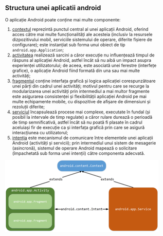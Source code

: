 ## Structura unei aplicatii android

O aplicație Android poate conține mai multe componente:

1.  [contextul](http:*developer.android.com/reference/android/content/Context.html)
    reprezintă punctul central al unei aplicații Android, oferind acces
    către mai multe funcționalități ale acesteia (inclusiv la resursele
    dizpozitivului mobil, serviciile sistemului de operare, diferite
    fișiere de configurare); este instanțiat sub forma unui obiect de
    tip `android.app.Application`;
2.  [activitatea](http:*developer.android.com/reference/android/app/Activity.html)
    realizează sarcini a căror execuție nu influențează timpul de
    răspuns al aplicației Android, astfel încât să nu aibă un impact
    asupra experienței utilizatorului; de aceea, este asociată unei
    ferestre (interfețe grafice), o aplicație Android fiind formată din
    una sau mai multe activități;
3.  [fragmentul](http:*developer.android.com/reference/android/app/Fragment.html)
    conține interfața grafică și logica aplicației corespunzătoare unei
    părți din cadrul unei activități; motivul pentru care se recurge la
    modularizarea unei activități prin intermediul a mai multor
    fragmente este asigurarea consistenței și flexibilității aplicației
    Android pe mai multe echipamente mobile, cu dispozitive de afișare
    de dimensiuni și rezoluții diferite;
4.  [serviciul](http:*developer.android.com/reference/android/app/Service.html)
    încapsulează procese mai complexe, executate în fundal (și posibil
    la intervale de timp regulate) a căror rulare durează o perioadă de
    timp semnificativă, astfel încât să nu poată fi plasate în cadrul
    aceluiași fir de execuție ca și interfața grafică prin care se
    asigură interacțiunea cu utilizatorul;
5.  [intenția](http:*developer.android.com/reference/android/content/Intent.html)
    este mecanismul de comunicare între elementele unei aplicații
    Android (activități și servicii); prin intermediul unui sistem de
    mesagerie (asincronă), sistemul de operare Android mapează o
    solicitare (împachetată sub forma unei intenții) către componenta
    adecvată.

![](images/structura_unei_aplicatii_Android.png)